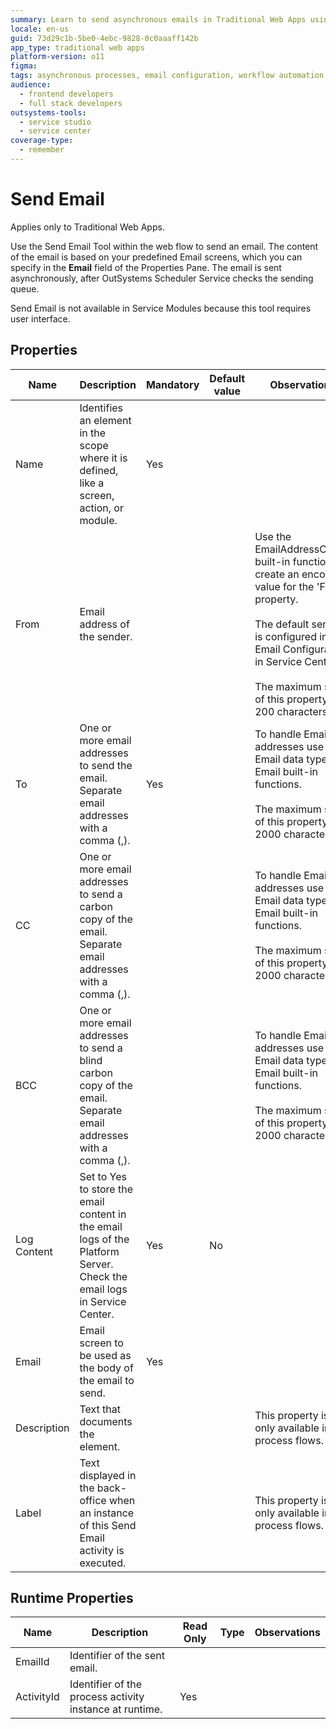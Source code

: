 ```yaml
---
summary: Learn to send asynchronous emails in Traditional Web Apps using the Send Email tool in OutSystems 11 (O11).
locale: en-us
guid: 73d29c1b-5be0-4ebc-9828-0c0aaaff142b
app_type: traditional web apps
platform-version: o11
figma:
tags: asynchronous processes, email configuration, workflow automation
audience:
  - frontend developers
  - full stack developers
outsystems-tools:
  - service studio
  - service center
coverage-type:
  - remember
---
```


# Send Email

<div class="info" markdown="1">

Applies only to Traditional Web Apps.

</div>

Use the Send Email Tool within the web flow to send an email. The content of the email is based on your predefined Email screens, which you can specify in the **Email** field of the Properties Pane. The email is sent asynchronously, after OutSystems Scheduler Service checks the sending queue.

Send Email is not available in Service Modules because this tool requires user interface.

## Properties

<table markdown="1">
<thead>
<tr>
<th>Name</th>
<th>Description</th>
<th>Mandatory</th>
<th>Default value</th>
<th>Observations</th>
</tr>
</thead>
<tbody>
<tr>
<td title="Name">Name</td>
<td>Identifies an element in the scope where it is defined, like a screen, action, or module.</td>
<td>Yes</td>
<td></td>
<td></td>
</tr>
<tr>
<td title="From">From</td>
<td>Email address of the sender.</td>
<td></td>
<td></td>
<td>Use the EmailAddressCreate built-in function to create an encoded value for the 'From' property.<br/><br/>The default sender is configured in the Email Configuration in Service Center.<br/><br/>The maximum size of this property is 200 characters.</td>
</tr>
<tr>
<td title="To">To</td>
<td>One or more email addresses to send the email. Separate email addresses with a comma (,).</td>
<td>Yes</td>
<td></td>
<td>To handle Email addresses use the Email data type and Email built-in functions.<br/><br/>The maximum size of this property is 2000 characters.</td>
</tr>
<tr>
<td title="CC">CC</td>
<td>One or more email addresses to send a carbon copy of the email. Separate email addresses with a comma (,).</td>
<td></td>
<td></td>
<td>To handle Email addresses use the Email data type and Email built-in functions.<br/><br/>The maximum size of this property is 2000 characters.</td>
</tr>
<tr>
<td title="BCC">BCC</td>
<td>One or more email addresses to send a blind carbon copy of the email. Separate email addresses with a comma (,).</td>
<td></td>
<td></td>
<td>To handle Email addresses use the Email data type and Email built-in functions.<br/><br/>The maximum size of this property is 2000 characters.</td>
</tr>
<tr>
<td title="Log Content">Log Content</td>
<td>Set to Yes to store the email content in the email logs of the Platform Server. Check the email logs in Service Center.</td>
<td>Yes</td>
<td>No</td>
<td></td>
</tr>
<tr>
<td title="Email">Email</td>
<td>Email screen to be used as the body of the email to send.</td>
<td>Yes</td>
<td></td>
<td></td>
</tr>
<tr>
<td title="Description">Description</td>
<td>Text that documents the element.</td>
<td></td>
<td></td>
<td>This property is only available in process flows.</td>
</tr>
<tr>
<td title="Label">Label</td>
<td>Text displayed in the back-office when an instance of this Send Email activity is executed.</td>
<td></td>
<td></td>
<td>This property is only available in process flows.</td>
</tr>
</tbody>
</table>

## Runtime Properties

<table markdown="1">
<thead>
<tr>
<th>Name</th>
<th>Description</th>
<th>Read Only</th>
<th>Type</th>
<th>Observations</th>
</tr>
</thead>
<tbody>
<tr>
<td>EmailId</td>
<td>Identifier of the sent email.</td>
<td></td>
<td></td>
<td></td>
</tr>
<tr>
<td>ActivityId</td>
<td>Identifier of the process activity instance at runtime.</td>
<td>Yes</td>
<td></td>
<td></td>
</tr>
</tbody>
</table>

